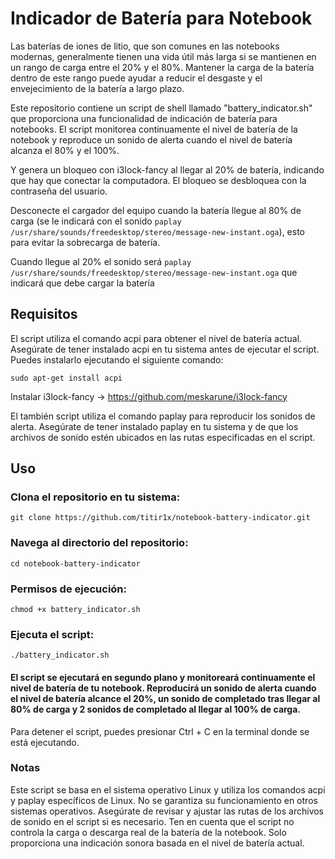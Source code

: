 # Indicador de Batería para Notebook

Las baterías de iones de litio, que son comunes en las notebooks modernas, generalmente tienen una vida útil más larga si se mantienen en un rango de carga entre el 20% y el 80%. Mantener la carga de la batería dentro de este rango puede ayudar a reducir el desgaste y el envejecimiento de la batería a largo plazo.

Este repositorio contiene un script de shell llamado "battery_indicator.sh" que proporciona una funcionalidad de indicación de batería para notebooks. El script monitorea continuamente el nivel de batería de la notebook y reproduce un sonido de alerta cuando el nivel de batería alcanza el 80% y el 100%.

Y genera un bloqueo con i3lock-fancy al llegar al 20% de batería, indicando que hay que conectar la computadora. El bloqueo se desbloquea con la contraseña del usuario.

Desconecte el cargador del equipo cuando la batería llegue al 80% de carga (se le indicará con el sonido ``paplay /usr/share/sounds/freedesktop/stereo/message-new-instant.oga``), esto para evitar la sobrecarga de batería.

Cuando llegue al 20% el sonido será ``paplay /usr/share/sounds/freedesktop/stereo/message-new-instant.oga`` que indicará que debe cargar la batería

## Requisitos
El script utiliza el comando acpi para obtener el nivel de batería actual. Asegúrate de tener instalado acpi en tu sistema antes de ejecutar el script. Puedes instalarlo ejecutando el siguiente comando:

``sudo apt-get install acpi``

Instalar i3lock-fancy -> https://github.com/meskarune/i3lock-fancy

El también script utiliza el comando paplay para reproducir los sonidos de alerta. Asegúrate de tener instalado paplay en tu sistema y de que los archivos de sonido estén ubicados en las rutas especificadas en el script.

## Uso
### Clona el repositorio en tu sistema:
``git clone https://github.com/titir1x/notebook-battery-indicator.git``
### Navega al directorio del repositorio:
``cd notebook-battery-indicator``
### Permisos de ejecución:
``chmod +x battery_indicator.sh``
### Ejecuta el script:
``./battery_indicator.sh``
#### El script se ejecutará en segundo plano y monitoreará continuamente el nivel de batería de tu notebook. Reproducirá un sonido de alerta cuando el nivel de batería alcance el 20%, un sonido de completado tras llegar al 80% de carga y 2 sonidos de completado al llegar al 100% de carga.

Para detener el script, puedes presionar Ctrl + C en la terminal donde se está ejecutando.

### Notas
Este script se basa en el sistema operativo Linux y utiliza los comandos acpi y paplay específicos de Linux. No se garantiza su funcionamiento en otros sistemas operativos.
Asegúrate de revisar y ajustar las rutas de los archivos de sonido en el script si es necesario.
Ten en cuenta que el script no controla la carga o descarga real de la batería de la notebook. Solo proporciona una indicación sonora basada en el nivel de batería actual.
